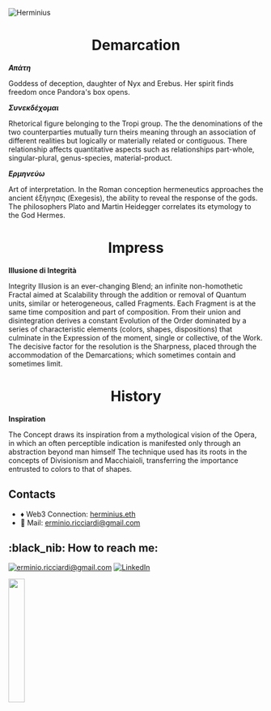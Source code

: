 
![Herminius](https://github.com/Erminio-Ricciardi/Herminius/blob/main/herminius_banner_github_readme.svg)

<h1 align=center> Demarcation </h1>

***Απάτη***

Goddess of deception, daughter of Nyx and Erebus. Her spirit finds freedom once Pandora's box opens.

***Συνεκδέχομαι***

Rhetorical figure belonging to the Tropi group. The the denominations of the two counterparties mutually turn theirs meaning through an association of different realities but logically or materially related or contiguous. There relationship affects quantitative aspects such as relationships part-whole, singular-plural, genus-species, material-product.

***Eρμηνεύω***

Art of interpretation. In the Roman conception hermeneutics approaches the ancient ἐξήγησις (Exegesis), the ability to reveal the response of the gods. The philosophers Plato and Martin Heidegger correlates its etymology to the God Hermes.


<h1 align=center> Impress </h1>

__Illusione di Integrità__

Integrity Illusion is an ever-changing Blend; an infinite non-homothetic Fractal aimed at Scalability through the addition or removal of Quantum units, similar or heterogeneous, called Fragments. Each Fragment is at the same time composition and part of composition.
From their union and disintegration derives a constant Evolution of the Order dominated by a series of characteristic elements (colors, shapes, dispositions) that culminate in the Expression of the moment, single or collective, of the Work.
The decisive factor for the resolution is the Sharpness, placed through the accommodation of the Demarcations; which sometimes contain and sometimes limit.

<h1 align=center> History </h1>

__Inspiration__

The Concept draws its inspiration from a mythological vision of the Opera, in which an often perceptible indication is manifested only through an abstraction beyond man himself
The technique used has its roots in the concepts of Divisionism and Macchiaioli, transferring the importance entrusted to colors to that of shapes.


<h2> Contacts </h2>

-  :diamonds: Web3 Connection: [herminius.eth](https://herminius.eth.limo) 
- 📮 Mail: [erminio.ricciardi@gmail.com](mailto:erminio.ricciardi@gmail.com)


<h2>:black_nib: How to reach me:</h2>


<a href="mailto:erminio.ricciardi@gmail.com">![erminio.ricciardi@gmail.com](https://img.shields.io/badge/Gmail-D14836?style=for-the-badge&logo=gmail&logoColor=white)</a> <a href="https://www.linkedin.com/in/Herminius/">![LinkedIn](https://img.shields.io/badge/LinkedIn-0077B5?style=for-the-badge&logo=linkedin&logoColor=white)</a>


 <img width="25%" align="center" src="https://github.com/Erminio-Ricciardi/Herminius/blob/main/herminius_logo_classic_github_readme.svg" />
